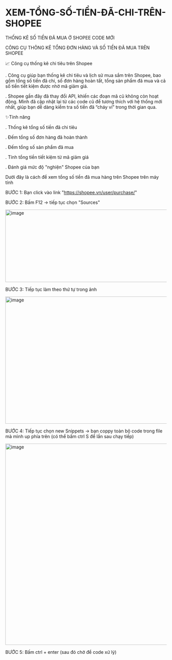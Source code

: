 # XEM-TỔNG-SỐ-TIỀN-ĐÃ-CHI-TRÊN-SHOPEE

THỐNG KÊ SỐ TIỀN ĐÃ MUA Ở SHOPEE CODE MỚI

CÔNG CỤ THÔNG KÊ TỔNG ĐƠN HÀNG VÀ SỐ TIỀN ĐÃ MUA TRÊN SHOPEE

📈 Công cụ thống kê chi tiêu trên Shopee

. Công cụ giúp bạn thống kê chi tiêu và lịch sử mua sắm trên Shopee, bao gồm tổng số tiền đã chi, số đơn hàng hoàn tất, tổng sản phẩm đã mua và cả số tiền tiết kiệm được nhờ mã giảm giá.

. Shopee gần đây đã thay đổi API, khiến các đoạn mã cũ không còn hoạt động. Mình đã cập nhật lại từ các code cũ để tương thích với hệ thống mới nhất, giúp bạn dễ dàng kiểm tra số tiền đã “cháy ví” trong thời gian qua.

✨Tính năng

. Thống kê tổng số tiền đã chi tiêu

. Đếm tổng số đơn hàng đã hoàn thành

. Đếm tổng số sản phẩm đã mua

. Tính tổng tiền tiết kiệm từ mã giảm giá

. Đánh giá mức độ "nghiện" Shopee của bạn


Dưới đây là cách để xem tổng số tiền đã mua hàng trên Shopee trên máy tính

BƯỚC 1: Bạn click vào link "https://shopee.vn/user/purchase/"

BƯỚC 2: Bấm F12 -> tiếp tục chọn "Sources"

<img width="1163" height="226" alt="image" src="https://github.com/user-attachments/assets/844f21d5-f75d-4081-bad7-26a0c69d915a" />

BƯỚC 3: Tiếp tục làm theo thứ tự trong ảnh

<img width="1448" height="396" alt="image" src="https://github.com/user-attachments/assets/7bfe9205-1117-4e54-a0ea-f00c6749b8f7" />

BƯỚC 4: Tiếp tục chọn new Snippets -> bạn coppy toàn bộ code trong file mà mình up phía trên (có thể bấm ctrl S để lần sau chạy tiếp)

<img width="967" height="627" alt="image" src="https://github.com/user-attachments/assets/099a20f7-856c-41d7-b2c2-59e3c045bf40" />

BƯỚC 5: Bấm ctrl + enter (sau đó chờ để code xử lý)
